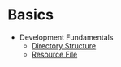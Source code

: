 # Basics

-   Development Fundamentals
    -   [Directory Structure](package-structure.md)
    -   [Resource File](basic-resource-file-categories.md)

